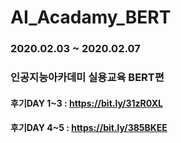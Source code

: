 # AI_Acadamy_BERT

### 2020.02.03 ~ 2020.02.07

### 인공지능아카데미 실용교육 BERT편

#### 후기DAY 1~3 : https://bit.ly/31zR0XL
#### 후기DAY 4~5 : https://bit.ly/385BKEE
